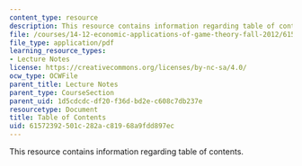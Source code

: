 ```yaml
---
content_type: resource
description: This resource contains information regarding table of contents.
file: /courses/14-12-economic-applications-of-game-theory-fall-2012/61572392501c282ac81968a9fdd897ec_MIT14_12F12_tableofcontnts.pdf
file_type: application/pdf
learning_resource_types:
- Lecture Notes
license: https://creativecommons.org/licenses/by-nc-sa/4.0/
ocw_type: OCWFile
parent_title: Lecture Notes
parent_type: CourseSection
parent_uid: 1d5cdcdc-df20-f36d-bd2e-c608c7db237e
resourcetype: Document
title: Table of Contents
uid: 61572392-501c-282a-c819-68a9fdd897ec
---
```

This resource contains information regarding table of contents.